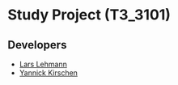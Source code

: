 # Study Project (T3_3101)

## Developers

- [Lars Lehmann](https://github.com/nichtLehdev)
- [Yannick Kirschen](https://github.com/yannickkirschen)
